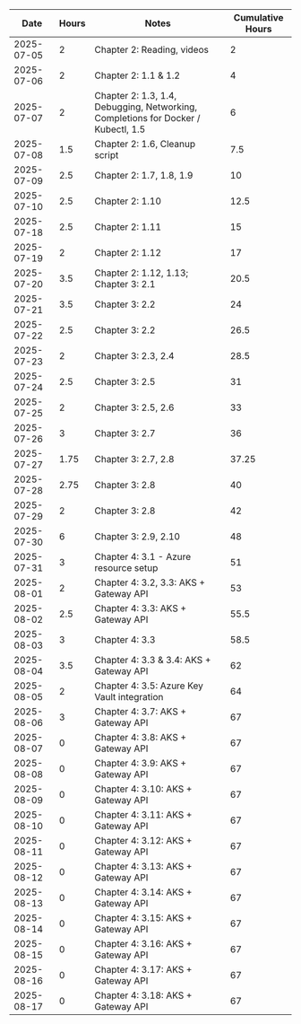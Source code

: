 | Date | Hours | Notes | Cumulative Hours |
|------|-------|-------|------------------|
| 2025-07-05 | 2 | Chapter 2: Reading, videos | 2 |
| 2025-07-06 | 2 | Chapter 2: 1.1 & 1.2 | 4 |
| 2025-07-07 | 2 | Chapter 2: 1.3, 1.4, Debugging, Networking, Completions for Docker / Kubectl, 1.5 | 6 |
| 2025-07-08 | 1.5 | Chapter 2: 1.6, Cleanup script | 7.5 |
| 2025-07-09 | 2.5 | Chapter 2: 1.7, 1.8, 1.9 | 10 |
| 2025-07-10 | 2.5 | Chapter 2: 1.10 | 12.5 |
| 2025-07-18 | 2.5 | Chapter 2: 1.11 | 15 |
| 2025-07-19 | 2 | Chapter 2: 1.12 | 17 |
| 2025-07-20 | 3.5 | Chapter 2: 1.12, 1.13; Chapter 3: 2.1 | 20.5 |
| 2025-07-21 | 3.5 | Chapter 3: 2.2 | 24 |
| 2025-07-22 | 2.5 | Chapter 3: 2.2 | 26.5 |
| 2025-07-23 | 2 | Chapter 3: 2.3, 2.4 | 28.5 |
| 2025-07-24 | 2.5 | Chapter 3: 2.5 | 31 |
| 2025-07-25 | 2 | Chapter 3: 2.5, 2.6 | 33 |
| 2025-07-26 | 3 | Chapter 3: 2.7 | 36 |
| 2025-07-27 | 1.75 | Chapter 3: 2.7, 2.8 | 37.25 |
| 2025-07-28 | 2.75 | Chapter 3: 2.8 | 40 |
| 2025-07-29 | 2 | Chapter 3: 2.8 | 42 |
| 2025-07-30 | 6 | Chapter 3: 2.9, 2.10 | 48 |
| 2025-07-31 | 3 | Chapter 4: 3.1 - Azure resource setup | 51 |
| 2025-08-01 | 2 | Chapter 4: 3.2, 3.3: AKS + Gateway API | 53 |
| 2025-08-02 | 2.5 | Chapter 4: 3.3: AKS + Gateway API | 55.5 |
| 2025-08-03 | 3 | Chapter 4: 3.3 | 58.5 |
| 2025-08-04 | 3.5 | Chapter 4: 3.3 & 3.4: AKS + Gateway API | 62 |
| 2025-08-05 | 2 | Chapter 4: 3.5: Azure Key Vault integration | 64 |
| 2025-08-06 | 3 | Chapter 4: 3.7: AKS + Gateway API | 67 |
| 2025-08-07 | 0 | Chapter 4: 3.8: AKS + Gateway API | 67 |
| 2025-08-08 | 0 | Chapter 4: 3.9: AKS + Gateway API | 67 |
| 2025-08-09 | 0 | Chapter 4: 3.10: AKS + Gateway API | 67 |
| 2025-08-10 | 0 | Chapter 4: 3.11: AKS + Gateway API | 67 |
| 2025-08-11 | 0 | Chapter 4: 3.12: AKS + Gateway API | 67 |
| 2025-08-12 | 0 | Chapter 4: 3.13: AKS + Gateway API | 67 |
| 2025-08-13 | 0 | Chapter 4: 3.14: AKS + Gateway API | 67 |
| 2025-08-14 | 0 | Chapter 4: 3.15: AKS + Gateway API | 67 |
| 2025-08-15 | 0 | Chapter 4: 3.16: AKS + Gateway API | 67 |
| 2025-08-16 | 0 | Chapter 4: 3.17: AKS + Gateway API | 67 |
| 2025-08-17 | 0 | Chapter 4: 3.18: AKS + Gateway API | 67 |